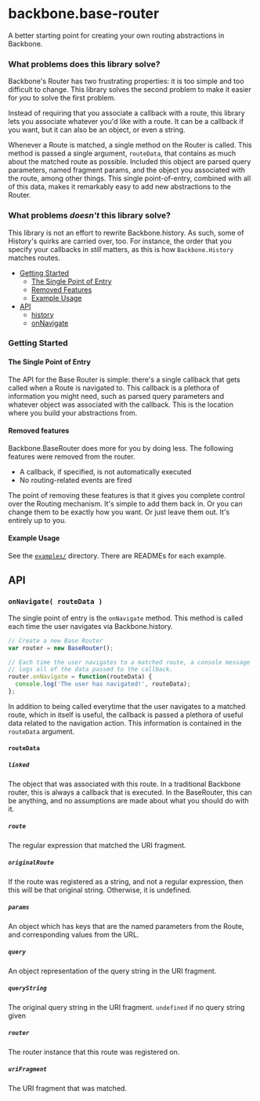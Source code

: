# backbone.base-router

A better starting point for creating your own routing abstractions in Backbone.

### What problems does this library solve?

Backbone's Router has two frustrating properties: it is too simple and too difficult to
change. This library solves the second problem to make it easier for *you* to solve the
first problem.

Instead of requiring that you associate a callback with a route, this library
lets you associate whatever you'd like with a route. It can be a callback if you want,
but it can also be an object, or even a string.

Whenever a Route is matched, a single method on the Router is called. This method is passed a single
argument, `routeData`, that contains as much about the matched route as possible. Included this object are parsed
query parameters, named fragment params, and the object you associated with the route, among other things. This
single point-of-entry, combined with all of this data, makes it remarkably easy to add new abstractions to the Router.

### What problems *doesn't* this library solve?

This library is not an effort to rewrite Backbone.history. As such, some of History's quirks are carried
over, too. For instance, the order that you specify your callbacks in *still* matters, as this is how `Backbone.History` matches routes.

- [Getting Started](#getting-started)
  - [The Single Point of Entry](#the-single-point-of-entry)
  - [Removed Features](#removed-features)
  - [Example Usage](#example-usage)
- [API](#api)
  - [history](#history)
  - [onNavigate](#onnavigate-routedata-)


### Getting Started

#### The Single Point of Entry

The API for the Base Router is simple: there's a single callback that gets called when a Route is navigated
to. This callback is a plethora of information you might need, such as parsed query
parameters and whatever object was associated with the callback. This is the location
where you build your abstractions from.

#### Removed features

Backbone.BaseRouter does more for you by doing less. The following features were removed from the router.

- A callback, if specified, is not automatically executed
- No routing-related events are fired

The point of removing these features is that it gives you complete control over the Routing
mechanism. It's simple to add them back in. Or you can change them to be exactly how you
want. Or just leave them out. It's entirely up to you.

#### Example Usage

See the [`examples/`](https://github.com/jmeas/backbone.base-router/tree/master/examples) directory. There are READMEs for each example.

## API

### `onNavigate( routeData )`

The single point of entry is the `onNavigate` method. This method is called each time the user navigates
via Backbone.history.

```js
// Create a new Base Router
var router = new BaseRouter();

// Each time the user navigates to a matched route, a console message
// logs all of the data passed to the callback.
router.onNavigate = function(routeData) {
  console.log('The user has navigated!', routeData);
};
```

In addition to being called everytime that the user navigates to a matched route, which in itself is useful, the
callback is passed a plethora of useful data related to the navigation action. This information is contained
in the `routeData` argument.

#### `routeData`

##### `linked`

The object that was associated with this route. In a traditional Backbone router, this is always a callback that
is executed. In the BaseRouter, this can be anything, and no assumptions are made about what you should do with it.

##### `route`

The regular expression that matched the URI fragment.

##### `originalRoute`

If the route was registered as a string, and not a regular expression, then this will
be that original string. Otherwise, it is undefined.

##### `params`

An object which has keys that are the named parameters from the Route, and corresponding values
from the URL.

##### `query`

An object representation of the query string in the URI fragment.

##### `queryString`

The original query string in the URI fragment. `undefined` if no query string given

##### `router`

The router instance that this route was registered on.

##### `uriFragment`

The URI fragment that was matched.
